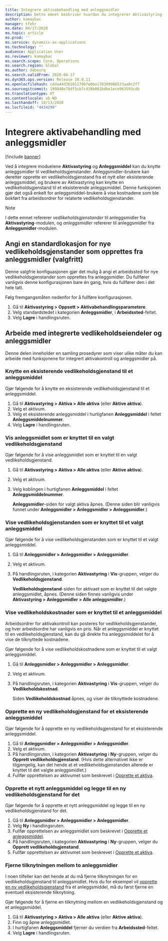 ```yaml
---
title: Integrere aktivabehandling med anleggsmidler
description: Dette emnet beskriver hvordan du integrerer Aktivastyring- og Anleggsmiddel-modulene, slik at du kan knytte anleggsmidler til vedlikeholdsgjenstander.
author: kamaybac
manager: tfehr
ms.date: 04/17/2020
ms.topic: article
ms.prod: ''
ms.service: dynamics-ax-applications
ms.technology: ''
audience: Application User
ms.reviewer: kamaybac
ms.search.scope: Core, Operations
ms.search.region: Global
ms.author: dabourq
ms.search.validFrom: 2020-04-17
ms.dyn365.ops.version: Release 10.0.11
ms.openlocfilehash: cdda44d361011706fe0ba170309908533aa0c2f7
ms.sourcegitcommit: 199848e78df5cb7c439b001bdbe1ece963593cdb
ms.translationtype: HT
ms.contentlocale: nb-NO
ms.lasthandoff: 10/13/2020
ms.locfileid: "4434299"
---
```

# <a name="integrate-asset-management-with-fixed-assets"></a>Integrere aktivabehandling med anleggsmidler

[!include [banner](../../includes/banner.md)]

Ved å integrere moduelene **Aktivastyring** og **Anleggsmiddel** kan du knytte anleggsmidler til vedlikeholdsgjenstander. Anleggsmidler-brukere kan deretter opprette en vedlikeholdsgjenstand fra et nytt eller eksisterende anleggsmiddel, og brukere av Aktivastyring kan knytte en vedlikeholdsgjenstand til et eksisterende anleggsmiddel. Denne funksjonen gjør det også enkelt for anleggsmiddel-brukere å vise kostnadene som ble bokført fra arbeidsordrer for relaterte vedlikeholdsgjenstander.

> [!NOTE]
> I dette emnet refererer *vedlikeholdsgjenstander* til anleggsmidler fra **Aktivastyring**-modulen, og *anleggsmidler* refererer til anleggsmidler fra **Anleggsmidler**-modulen.

## <a name="set-a-default-location-for-new-maintenance-assets-that-are-created-from-fixed-assets-optional"></a>Angi en standardlokasjon for nye vedlikeholdsgjenstander som opprettes fra anleggsmidler (valgfritt)

Denne valgfrie konfiguasjonen gjør det mulig å angi et arbeidssted for nye vedlikeholdsgjenstander som opprettes fra anleggsmidler. Du fullfører vanligvis denne konfigurasjonen bare én gang, hvis du fullfører den i det hele tatt.

Følg fremgangsmåten nedenfor for å fullføre konfigurasjonen.

1. Gå til **Aktivastyring \> Oppsett \> Aktivabehandlingsparametere**.
1. Velg standardstedet i kategorien **Anleggsmidler**, i **Arbeidssted**-feltet.
1. Velg **Lagre** i handlingsruten.

## <a name="work-with-integrated-maintenance-assets-and-fixed-assets"></a>Arbeide med integrerte vedlikeholdseiendeler og anleggsmidler

Denne delen inneholder en samling prosedyrer som viser ulike måter du kan arbeide med funksjonene for integrert aktivakontroll og anleggsmidler på.

### <a name="associate-an-existing-maintenance-asset-with-a-fixed-asset"></a>Knytte en eksisterende vedlikeholdsgjenstand til et anleggsmiddel

Gjør følgende for å knytte en eksisterende vedlikeholdsgjenstand til et anleggsmiddel.

1. Gå til **Aktivastyring \> Aktiva \> Alle aktiva** (eller **Aktive aktiva**).
1. Velg et aktivum.
1. Velg et eksisterende anleggsmiddel i hurtigfanen **Anleggsmiddel** i feltet **Anleggsmiddelnummer**.
1. Velg **Lagre** i handlingsruten.

### <a name="view-the-fixed-asset-that-is-associated-with-a-selected-maintenance-asset"></a>Vis anleggsmidlet som er knyttet til en valgt vedlikeholdsgjenstand

Gjør følgende for å vise anleggsmidlet som er knyttet til en valgt vedlikeholdsgjenstand.

1. Gå til **Aktivastyring \> Aktiva \> Alle aktiva** (eller **Aktive aktiva**).
1. Velg et aktivum.
1. Velg koblingen i hurtigfanen **Anleggsmiddel** i feltet **Anleggsmiddelnummer**.

    **Anleggsmidler**-siden for valgt aktiva åpnes. (Denne siden blir vanligvis funnet under **Anleggsmidler \> Anleggsmidler \> Anleggsmidler**.)

### <a name="view-the-maintenance-asset-that-is-associated-with-a-selected-fixed-asset"></a>Vise vedlikeholdsgjenstanden som er knyttet til et valgt anleggsmiddel

Gjør følgende for å vise vedlikeholdsgjenstanden som er knyttet til et valgt anleggsmiddel.

1. Gå til **Anleggsmidler \> Anleggsmidler \> Anleggsmidler**.
1. Velg et aktivum.
1. På handlingsruten, i kategorien **Aktivastyring** i **Vis**-gruppen, velger du **Vedlikeholdsgjenstand**.

    **Vedlikeholdsgjenstand**-siden for aktivaet som er knyttet til det valgte anleggsmidlet, åpnes. (Denne siden finnes vanligvis under **Aktivastyring \> Anleggsmidler \> Alle anleggsmidler**.)

### <a name="view-maintenance-costs-that-are-associated-with-a-fixed-asset"></a>Vise vedlikeholdskostnader som er knyttet til et anleggsmiddel

Arbeidsordrer for aktivakontroll kan posteres for vedlikeholdsgjenstander, og hver arbeidsordre har vanligvis en pris. Når et anleggsmiddel er knyttet til en vedlikeholdsgjenstand, kan du gå direkte fra anleggsmiddelet for å vise de tilknyttede kostnadene.

Gjør følgende for å vise vedlikeholdskostnadene som er knyttet til et valgt anleggsmiddel.

1. Gå til **Anleggsmidler \> Anleggsmidler \> Anleggsmidler**.
1. Velg et aktivum.
1. På handlingsruten, i kategorien **Aktivastyring** i **Vis**-gruppen, velger du **Vedlikeholdskostnad**.

    Siden **Vedlikeholdskostnad** åpnes, og viser de tilknyttede kostnadene.

### <a name="create-a-new-maintenance-asset-for-an-existing-fixed-asset"></a><a name="new-maintenance-from-fixed"></a>Opprette en ny vedlikeholdsgjenstand for et eksisterende anleggsmiddel

Gjør følgende for å opprette en ny vedlikeholdsgjenstand for et eksisterende anleggsmiddel.

1. Gå til **Anleggsmidler \> Anleggsmidler \> Anleggsmidler**.
1. Velg et aktivum.
1. På handlingsruten, i kategorien **Aktivastyring** i **Ny**-gruppen, velger du **Opprett vedlikeholdsgjenstand**. (Hvis dette alternativet ikke er tilgjengelig, kan det hende at et vedlikeholdsgjenstanden allerede er knyttet til det valgte anleggsmidlet.)
1. Fullfør opprettelsen av aktivumet som beskrevet i [Opprette et aktiva](../objects/create-an-object.md).

### <a name="create-a-new-fixed-asset-and-add-a-new-maintenance-asset-for-it"></a>Opprette et nytt anleggsmiddel og legge til en ny vedlikeholdsgjenstand for det

Gjør følgende for å opprette et nytt anleggsmiddel og legge til en ny vedlikeholdsgjenstand for det.

1. Gå til **Anleggsmidler \> Anleggsmidler \> Anleggsmidler**.
1. Velg **Ny** i handlingsruten.
1. Fullfør opprettelsen av anleggsmidlet som beskrevet i [Opprette et anleggsmiddel](../../../finance/fixed-assets/tasks/create-fixed-asset.md).
1. På handlingsruten, i kategorien **Aktivastyring** i **Ny**-gruppen, velger du **Opprett vedlikeholdsgjenstand**.
1. Fullfør opprettelsen av aktivumet som beskrevet i [Opprette et aktiva](../objects/create-an-object.md).

### <a name="remove-the-association-between-two-assets"></a>Fjerne tilknytningen mellom to anleggsmidler

I noen tilfeller kan det hende at du må fjerne tilknytningen for en vedlikeholdsgjenstand til anleggsmidlet. Hvis du for eksempel vil [opprette en ny vedlikeholdsgjenstand](#new-maintenance-from-fixed) fra et anleggsmiddel, må du først fjerne en eventuell eksisterende tilknytning.

Gjør følgende for å fjerne en tilknytning mellom en vedlikeholdsgjenstand og et anleggsmiddel.

1. Gå til **Aktivastyring \> Aktiva \> Alle aktiva** (eller **Aktive aktiva**).
1. Finn og åpne anleggsmidlet.
1. I hurtigfanen **Anleggsmiddel** fjerner du verdien fra **Arbeidssted**-feltet.
1. Velg **Lagre** i handlingsruten.
